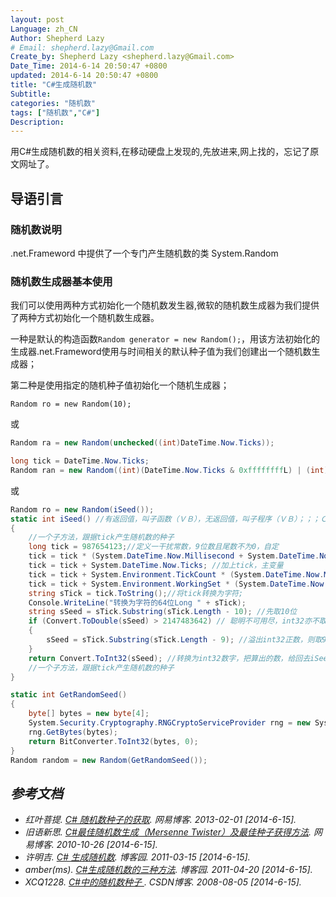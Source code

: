 ```yaml
---
layout: post
Language: zh_CN
Author: Shepherd Lazy
# Email: shepherd.lazy@Gmail.com
Create_by: Shepherd Lazy <shepherd.lazy@Gmail.com>
Date_Time: 2014-6-14 20:50:47 +0800
updated: 2014-6-14 20:50:47 +0800
title: "C#生成随机数"
Subtitle:
categories: "随机数"
tags: ["随机数","C#"]
Description:
---
```


用C#生成随机数的相关资料,在移动硬盘上发现的,先放进来,网上找的，忘记了原文网址了。

<!--more-->

## 导语引言 ##

### 随机数说明 ###

.net.Frameword 中提供了一个专门产生随机数的类 System.Random

### 随机数生成器基本使用 ###

我们可以使用两种方式初始化一个随机数发生器,微软的随机数生成器为我们提供了两种方式初始化一个随机数生成器。

一种是默认的构造函数`Random generator = new Random();`，用该方法初始化的生成器.net.Frameword使用与时间相关的默认种子值为我们创建出一个随机数生成器；

第二种是使用指定的随机种子值初始化一个随机生成器；

```
Random ro = new Random(10);
```

或

``` csharp
Random ra = new Random(unchecked((int)DateTime.Now.Ticks));
```
```csharp
long tick = DateTime.Now.Ticks;
Random ran = new Random((int)(DateTime.Now.Ticks & 0xffffffffL) | (int)(tick >> 32));
```

或

```csharp
Random ro = new Random(iSeed());
static int iSeed() //有返回值，叫子函数（ＶＢ），无返回值，叫子程序（ＶＢ）；；；Ｃ#中，统一叫方法.
{
    //一个子方法，跟据tick产生随机数的种子
    long tick = 987654123;//定义一干扰常数，9位数且尾数不为0，自定
    tick = tick * (System.DateTime.Now.Millisecond + System.DateTime.Now.Month);//乘以毫秒为干扰
    tick = tick + System.DateTime.Now.Ticks; //加上tick，主变量
    tick = tick + System.Environment.TickCount * (System.DateTime.Now.Millisecond + System.DateTime.Now.Year);//开机毫秒数
    tick = tick + System.Environment.WorkingSet * (System.DateTime.Now.Millisecond + System.DateTime.Now.Day);//内存干扰
    string sTick = tick.ToString();//将tick转换为字符;
    Console.WriteLine("转换为字符的64位Long " + sTick);
    string sSeed = sTick.Substring(sTick.Length - 10); //先取10位
    if (Convert.ToDouble(sSeed) > 2147483642) // 聪明不可用尽，int32亦不取尽
    {
        sSeed = sTick.Substring(sTick.Length - 9); //溢出int32正数，则取9位
    }
    return Convert.ToInt32(sSeed); //转换为int32数字，把算出的数，给回去iSeed，呵呵~~
    //一个子方法，跟据tick产生随机数的种子
}
```

```csharp
static int GetRandomSeed()
{
    byte[] bytes = new byte[4];
    System.Security.Cryptography.RNGCryptoServiceProvider rng = new System.Security.Cryptography.RNGCryptoServiceProvider();
    rng.GetBytes(bytes);
    return BitConverter.ToInt32(bytes, 0);
}
Random random = new Random(GetRandomSeed());
```

## *参考文档* ##

- *红叶菩提. [C# 随机数种子的获取](http://onetown.blog.163.com/blog/static/9025535201311520533/    "C# 随机数种子的获取"). 网易博客. 2013-02-01 [2014-6-15].*
- *旧语新思. [C#最佳随机数生成（Mersenne Twister）及最佳种子获得方法](http://growupsoft.blog.163.com/blog/static/960729201092611427366/ "C#最佳随机数生成（Mersenne Twister）及最佳种子获得方法  "). 网易博客. 2010-10-26 [2014-6-15].*
- *许明吉. [C# 生成随机数](http://www.cnblogs.com/jxsoft/archive/2011/03/15/1984509.html "C# 生成随机数"). 博客园. 2011-03-15 [2014-6-15].*
- *amber(ms). [C#生成随机数的三种方法](http://www.cnblogs.com/izanami/archive/2011/04/20/2022173.html "C#生成随机数的三种方法"). 博客园. 2011-04-20 [2014-6-15].*
- *XCQ1228. [C#中的随机数种子 ](http://blog.csdn.net/XCQ1228/article/details/2771287 "C#中的随机数种子 "). CSDN博客. 2008-08-05 [2014-6-15].*
